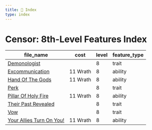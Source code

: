 ```yaml
---
title: 📑 Index
type: index
---
```


# Censor: 8th-Level Features Index

| file_name                                                      | cost     | level | feature_type |
| -------------------------------------------------------------- | -------- | ----- | ------------ |
| [Demonologist](Demonologist)                                   |          | 8     | trait        |
| [Excommunication](Excommunication)                             | 11 Wrath | 8     | ability      |
| [Hand Of The Gods](Hand%20Of%20The%20Gods)                     | 11 Wrath | 8     | ability      |
| [Perk](Perk)                                                   |          | 8     | trait        |
| [Pillar Of Holy Fire](Pillar%20Of%20Holy%20Fire)               | 11 Wrath | 8     | ability      |
| [Their Past Revealed](Their%20Past%20Revealed)                 |          | 8     | trait        |
| [Vow](Vow)                                                     |          | 8     | trait        |
| [Your Allies Turn On You!](Your%20Allies%20Turn%20On%20You%21) | 11 Wrath | 8     | ability      |
